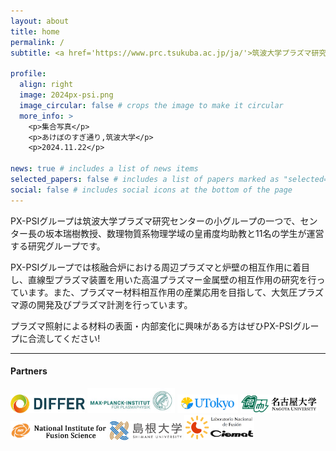 ```yaml
---
layout: about
title: home
permalink: /
subtitle: <a href='https://www.prc.tsukuba.ac.jp/ja/'>筑波大学プラズマ研究センター</a> PX-PSIグループです。

profile:
  align: right
  image: 2024px-psi.png
  image_circular: false # crops the image to make it circular
  more_info: >
    <p>集合写真</p>
    <p>あけぼのすぎ通り,筑波大学</p>
    <p>2024.11.22</p>

news: true # includes a list of news items
selected_papers: false # includes a list of papers marked as "selected={true}"
social: false # includes social icons at the bottom of the page
---
```

<!-- 줄바꿈: 문장 뒤에 스페이스 두번 -->
<!-- 문단 바꿈: 엔터 두번 -->
<!-- <img src="이미지주소" alt="이미지이름" width="500" height="600"> -->
<!-- [링크](URL) -->
<!-- 목록: '*' or '-' -->
<!-- **굵게** *기울여서* -->
<!-- 코드 한줄: `여기` -->
<!-- 코드 여러줄: 스페이스 4칸 들여쓰기 -->
<!-- 인용: >, >> -->

PX-PSIグループは筑波大学プラズマ研究センターの小グループの一つで、センター長の坂本瑞樹教授、数理物質系物理学域の皇甫度均助教と11名の学生が運営する研究グループです。

PX-PSIグループでは核融合炉における周辺プラズマと炉壁の相互作用に着目し、直線型プラズマ装置を用いた高温プラズマー金属壁の相互作用の研究を行っています。また、プラズマー材料相互作用の産業応用を目指して、大気圧プラズマ源の開発及びプラズマ計測を行っています。

プラズマ照射による材料の表面・内部変化に興味がある方はぜひPX-PSIグループに合流してください!

---
#### Partners
[<img src="../assets/img/differ.jpg" alt="differ" height="30px">](https://www.differ.nl/) 
[<img src="../assets/img/ipp.jpg" alt="ipp" height="40px">](https://www.ipp.mpg.de/) 
[<img src="../assets/img/utokyo.png" alt="ipp" height="30px">](https://www.ppl.k.u-tokyo.ac.jp/) 
[<img src="../assets/img/meidai.png" alt="ipp" height="30px">](https://www.nuee.nagoya-u.ac.jp/labs/plaene/j-index.html) 
[<img src="../assets/img/nifs.png" alt="ipp" height="30px">](https://www.nifs.ac.jp/) 
[<img src="../assets/img/shimane.png" alt="ipp" height="30px">](https://www.phys.shimane-u.ac.jp/miyamoto_lab/index.html) 
[<img src="../assets/img/ciemat.png" alt="ipp" height="40px">]()
